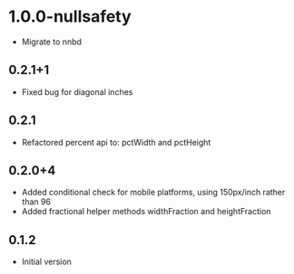 # 1.0.0-nullsafety
- Migrate to nnbd

## 0.2.1+1
- Fixed bug for diagonal inches

## 0.2.1

- Refactored percent api to: pctWidth and pctHeight

## 0.2.0+4

- Added conditional check for mobile platforms, using 150px/inch rather than 96
- Added fractional helper methods widthFraction and heightFraction

## 0.1.2

- Initial version
